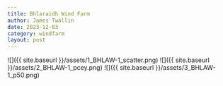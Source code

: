 ```yaml
---
title: Bhlaraidh Wind Farm
author: James Twallin
date: 2023-12-03
category: windfarm
layout: post
---
```

![]({{ site.baseurl }}/assets/1_BHLAW-1_scatter.png)
![]({{ site.baseurl }}/assets/2_BHLAW-1_pcey.png)
![]({{ site.baseurl }}/assets/3_BHLAW-1_p50.png)
